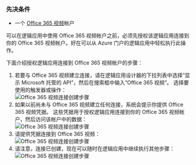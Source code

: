 ### <a name="prerequisites"></a>先决条件
* 一个 [Office 365 视频](https://support.office.com/article/Meet-Office-365-Video-ca1cc1a9-a615-46e1-b6a3-40dbd99939a6)帐户  

可以在逻辑应用中使用 Office 365 视频帐户之前，必须先授权该逻辑应用连接到你的 Office 365 视频帐户。好在可以从 Azure 门户的逻辑应用中轻松执行此操作。  

下面介绍授权逻辑应用连接到 Office 365 视频帐户的步骤：  

1. 若要与 Office 365 视频建立连接，请在逻辑应用设计器的下拉列表中选择“显示 Microsoft 托管的 API”，然后在搜索框中输入“Office 365 视频”。 选择要使用的触发器或操作：  
   ![Office 365 视频连接创建步骤](./media/connectors-create-api-office365video/office365video-1.png)  
2. 如果以前尚未与 Office 365 视频建立任何连接，系统会提示你提供 Office 365 视频凭据。 这些凭据用于授权逻辑应用连接到你的 Office 365 视频帐户，然后访问该帐户中的数据：  
   ![Office 365 视频连接创建步骤](./media/connectors-create-api-office365video/office365video-2.png)  
3. 请提供凭据连接到 Office 365 视频：  
   ![Office 365 视频连接创建步骤](./media/connectors-create-api-office365video/office365video-3.png)  
4. 请注意，连接已创建，现在可以随时在逻辑应用中继续执行其他步骤：  
   ![Office 365 视频连接创建步骤](./media/connectors-create-api-office365video/office365video-4.png)  



<!--HONumber=Nov16_HO3-->


